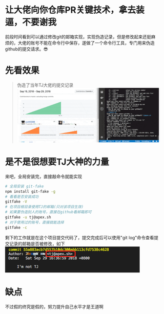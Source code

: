 # 让大佬向你仓库PR关键技术，拿去装逼，不要谢我
前段时间看到可以通过修改git的邮箱实现，实现伪造记录，但是修改起来还挺麻烦的，大佬的账号不能在命令行中保存，遂做了一个命令行工具，专门用来伪造github的提交请求。😎

# 先看效果
> 伪造了当年TJ大佬的提交记录
![notTJ](./notTJ.gif)

# 是不是很想要TJ大神的力量
来吧，全局安装完，直接敲命令就能实现
```sh
# 全局安装 git-fake
npm install git-fake -g
# 看看是否安装成功
gitfake -V
# 在项目根目录使用TJ的邮箱(只对该项目生效)
# 如果要伪造别人的账号，直接在github看邮箱即可
gitfake -u tj@apex.sh
# 对于使用过的账号，直接就能选择
gitfake -c
```
剩下的工作就是在这个项目提交代码了，提交完成后可以使用"git log"命令查看提交记录的邮箱是否被修改，如下 <br />
![gitlog](./gitlog.png)

# 缺点
不过假的终究是假的，努力提升自己水平才是王道啊